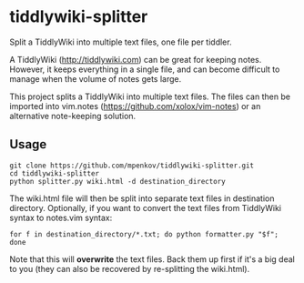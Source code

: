 tiddlywiki-splitter
===================

Split a TiddlyWiki into multiple text files, one file per tiddler.

A TiddlyWiki (http://tiddlywiki.com) can be great for keeping notes.  However,
it keeps everything in a single file, and can become difficult to manage when
the volume of notes gets large.

This project splits a TiddlyWiki into multiple text files.  The files can then
be imported into vim.notes (https://github.com/xolox/vim-notes) or an
alternative note-keeping solution.

Usage
-----

    git clone https://github.com/mpenkov/tiddlywiki-splitter.git
    cd tiddlywiki-splitter
    python splitter.py wiki.html -d destination_directory

The wiki.html file will then be split into separate text files in destination directory.  Optionally, if you want to convert the text files from TiddlyWiki syntax to notes.vim syntax:

    for f in destination_directory/*.txt; do python formatter.py "$f"; done

Note that this will **overwrite** the text files.  Back them up first if it's a big deal to you (they can also be recovered by re-splitting
the wiki.html).

